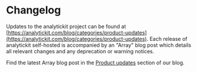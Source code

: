 # Changelog

Updates to the analytickit project can be found
at [https://analytickit.com/blog/categories/product-updates](https://analytickit.com/blog/categories/product-updates).
Each release of analytickit self-hosted is accompanied by an "Array" blog post which details all relevant changes and
any deprecation or warning notices.

Find the latest Array blog post in the [Product updates](https://analytickit.com/blog/categories/product-updates)
section of our blog.
